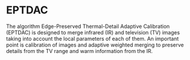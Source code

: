 # EPTDAC
The algorithm Edge-Preserved Thermal-Detail Adaptive Calibration (EPTDAC) is designed to merge infrared (IR) and television (TV) images taking into account the local parameters of each of them. An important point is calibration of images and adaptive weighted merging to preserve details from the TV range and warm information from the IR.
